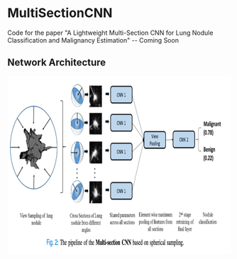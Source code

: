 # MultiSectionCNN
Code for the paper "A Lightweight Multi-Section CNN for Lung Nodule Classification and Malignancy Estimation" -- Coming Soon


Network Architecture
--------------------

<p align="center">
  <img src="pipeline.png" width="640" height="400" />
</p>
